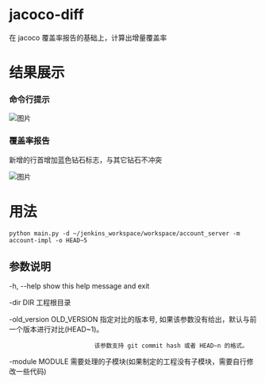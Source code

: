 # jacoco-diff
在 jacoco 覆盖率报告的基础上，计算出增量覆盖率


# 结果展示
### 命令行提示
![图片](http://ovh9b5ele.bkt.clouddn.com/PNovOQMLbnfXfzbJbInE.png)

### 覆盖率报告

新增的行首增加蓝色钻石标志，与其它钻石不冲突

![图片](http://ovh9b5ele.bkt.clouddn.com/yAEHZSeukx8mwlH4lCNl.png)

# 用法
`
python main.py -d ~/jenkins_workspace/workspace/account_server -m account-impl -o HEAD~5
`

## 参数说明
  -h, --help                show this help message and exit
  
  -dir DIR                  工程根目录
  
  -old_version OLD_VERSION  指定对比的版本号, 如果该参数没有给出，默认与前一个版本进行对比(HEAD~1)。
                            
                            该参数支持 git commit hash 或者 HEAD~n 的格式。
                            
  -module MODULE            需要处理的子模块(如果制定的工程没有子模块，需要自行修改一些代码)
